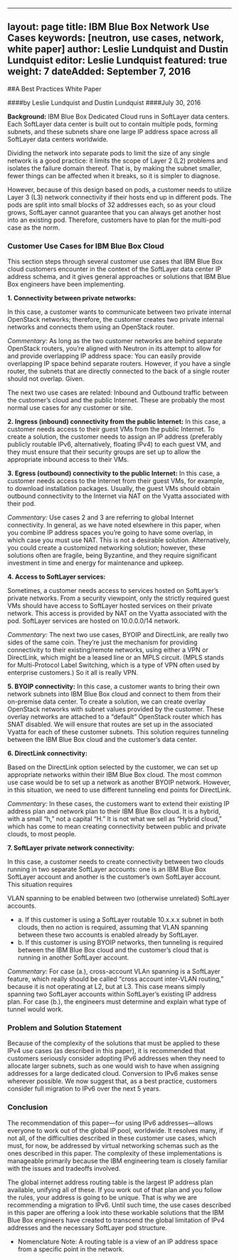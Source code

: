 
---
layout: page
title: IBM Blue Box Network Use Cases
keywords: [neutron, use cases, network, white paper]
author: Leslie Lundquist and Dustin Lundquist
editor: Leslie Lundquist
featured: true
weight: 7
dateAdded: September 7, 2016
---

##A Best Practices White Paper 

####by Leslie Lundquist and Dustin Lundquist 
####July 30, 2016 

**Background:** IBM Blue Box Dedicated Cloud runs in SoftLayer data centers. Each SoftLayer data center is built out to contain multiple pods, forming subnets, and these subnets share one large IP address space across all SoftLayer data centers worldwide. 

Dividing the network into separate pods to limit the size of any single network is a good practice: it limits the scope of Layer 2 (L2) problems and isolates the failure domain thereof. That is, by making the subnet smaller, fewer things can be affected when it breaks, so it is simpler to diagnose. 

However, because of this design based on pods, a customer needs to utilize Layer 3 (L3) network connectivity if their hosts end up in different pods. The pods are split into small blocks of 32 addresses each, so as your cloud grows, SoftLayer cannot guarantee that you can always get another host into an existing pod. Therefore, customers have to plan for the multi-pod case as the norm. 

### Customer Use Cases for IBM Blue Box Cloud 

This section steps through several customer use cases that IBM Blue Box cloud customers encounter in the context of the SoftLayer data center IP address schema, and it gives general approaches or solutions that IBM Blue Box engineers have been implementing. 

**1. Connectivity between private networks:** 

In this case, a customer wants to communicate between two private internal OpenStack networks; therefore, the customer creates two private internal networks and connects them using an OpenStack router. 

_Commentary:_ As long as the two customer networks are behind separate OpenStack routers, you’re aligned with Neutron in its attempt to allow for and provide overlapping IP address space: You can easily provide overlapping IP space behind separate routers. However, if you have a single router, the subnets that are directly connected to the back of a single router should not overlap. Given. 

The next two use cases are related: Inbound and Outbound traffic between the customer’s cloud and the public Internet. These are probably the most normal use cases for any customer or site. 

**2. Ingress (inbound) connectivity from the public Internet:** 
In this case, a customer needs access to their guest VMs from the public Internet. To create a solution, the customer needs to assign an IP address (preferably publicly routable IPv6, alternatively, floating IPv4) to each guest VM, and they must ensure that their security groups are set up to allow the appropriate inbound access to their VMs. 

**3. Egress (outbound) connectivity to the public Internet:** In this case, a customer needs access to the Internet from their guest VMs, for example, to download installation packages. Usually, the guest VMs should obtain outbound connectivity to the Internet via NAT on the Vyatta associated with their pod. 

_Commentary:_ Use cases 2 and 3 are referring to global Internet connectivity. In general, as we have noted elsewhere in this paper, when you combine IP address spaces you’re going to have some overlap, in which case you must use NAT. This is not a desirable solution. Alternatively, you could create a customized networking solution; however, these solutions often are fragile, being Byzantine, and they require significant investment in time and energy for maintenance and upkeep. 

**4. Access to SoftLayer services:** 

Sometimes, a customer needs access to services hosted on SoftLayer’s private networks. From a security viewpoint, only the strictly required guest VMs should have access to SoftLayer hosted services on their private network. This access is provided by NAT on the Vyatta associated with the pod. SoftLayer services are hosted on 10.0.0.0/14 network. 

_Commentary:_ The next two use cases, BYOIP and DirectLink, are really two sides of the same coin. They’re just the mechanism for providing connectivity to their existing/remote networks, using either a VPN or DirectLink, which might be a leased line or an MPLS circuit. (MPLS stands for Multi-Protocol Label Switching, which is a type of VPN often used by enterprise customers.) So it all is really VPN. 

**5. BYOIP connectivity:** 
In this case, a customer wants to bring their own network subnets into IBM Blue Box cloud and connect to them from their on-premise data center. To create a solution, we can create overlay OpenStack networks with subnet values provided by the customer. These overlay networks are attached to a “default” OpenStack router which has SNAT disabled. We will ensure that routes are set up in the associated Vyatta for each of these customer subnets. This solution requires tunneling between the IBM Blue Box cloud and the customer’s data center. 

**6. DirectLink connectivity:** 

Based on the DirectLink option selected by the customer, we can set up appropriate networks within their IBM Blue Box cloud. The most common use case would be to set up a network as another BYOIP network. However, in this situation, we need to use different tunneling end points for DirectLink. 

_Commentary:_ In these cases, the customers want to extend their existing IP address plan and network plan to their IBM Blue Box cloud. It is a hybrid, with a small “h,” not a capital “H.” It is not what we sell as “Hybrid cloud,” which has come to mean creating connectivity between public and private clouds, to most people. 

**7. SoftLayer private network connectivity:** 

In this case, a customer needs to create connectivity between two clouds running in two separate SoftLayer accounts: one is an IBM Blue Box SoftLayer account and another is the customer’s own SoftLayer account. This situation requires 

VLAN spanning to be enabled between two (otherwise unrelated) SoftLayer accounts. 

* a. If this customer is using a SoftLayer routable 10.x.x.x subnet in both clouds, then no action is required, assuming that VLAN spanning between these two accounts is enabled already by SoftLayer. 
* b. If this customer is using BYOIP networks, then tunneling is required between the IBM Blue Box cloud and the customer’s cloud that is running in another SoftLayer account. 

_Commentary:_ For case (a.), cross-account VLAn spanning is a SoftLayer feature, which really should be called “cross account inter-VLAN routing,” because it is not operating at L2, but at L3. This case means simply spanning two SoftLayer accounts within SoftLayer’s existing IP address plan. For case (b.), the engineers must determine and explain what type of tunnel would work. 

### Problem and Solution Statement
Because of the complexity of the solutions that must be applied to these IPv4 use cases (as described in this paper), it is recommended that customers seriously consider adopting IPv6 addresses when they need to allocate larger subnets, such as one would wish to have when assigning addresses for a large dedicated cloud. Conversion to IPv6 makes sense wherever possible. We now suggest that, as a best practice, customers consider full migration to IPv6 over the next 5 years. 

### Conclusion 

The recommendation of this paper—for using IPv6 addresses—allows everyone to work out of the global IP pool, worldwide. It resolves many, if not all, of the difficulties described in these customer use cases, which must, for now, be addressed by virtual networking schemas such as the ones described in this paper. The complexity of these implementations is manageable primarily because the IBM engineering team is closely familiar with the issues and tradeoffs involved. 

The global internet address routing table is the largest IP address plan available, unifying all of these. If you work out of that plan and you follow the rules, your address is going to be unique. That is why we are recommending a migration to IPv6. 
Until such time, the use cases described in this paper are offering a look into these workable solutions that the IBM Blue Box engineers have created to transcend the global limitation of IPv4 addresses and the necessary SoftLayer pod structure. 


* Nomenclature Note: A routing table is a view of an IP address space from a specific point in the network.
